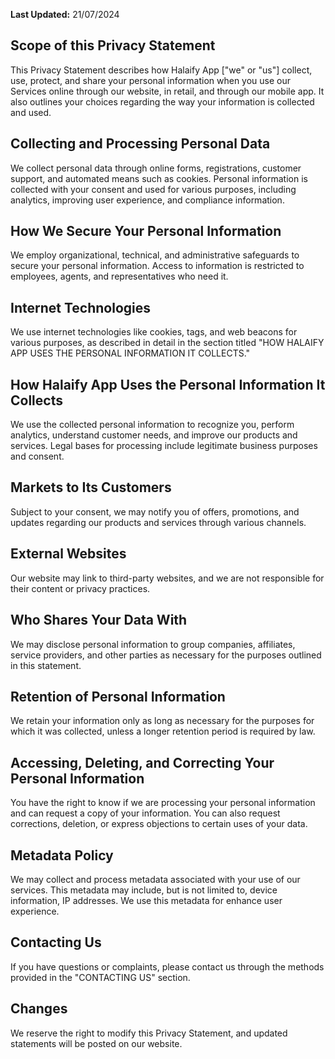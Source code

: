 <html lang="en">

<body>

 <p><strong>Last Updated:</strong> 21/07/2024</p>

 <h2>Scope of this Privacy Statement</h2>
 <p>This Privacy Statement describes how Halaify App ["we" or "us"] collect, use, protect, and share your personal information when you use our Services online through our website, in retail, and through our mobile app. It also outlines your choices regarding the way your information is collected and used.</p>

 <h2>Collecting and Processing Personal Data</h2>
 <p>We collect personal data through online forms, registrations, customer support, and automated means such as cookies. Personal information is collected with your consent and used for various purposes, including analytics, improving user experience, and compliance information.</p>

 <h2>How We Secure Your Personal Information</h2>
 <p>We employ organizational, technical, and administrative safeguards to secure your personal information. Access to information is restricted to employees, agents, and representatives who need it.</p>

 <h2>Internet Technologies</h2>
 <p>We use internet technologies like cookies, tags, and web beacons for various purposes, as described in detail in the section titled "HOW HALAIFY APP USES THE PERSONAL INFORMATION IT COLLECTS."</p>

 <h2>How Halaify App Uses the Personal Information It Collects</h2>
 <p>We use the collected personal information to recognize you, perform analytics, understand customer needs, and improve our products and services. Legal bases for processing include legitimate business purposes and consent.</p>

 <h2>Markets to Its Customers</h2>
 <p>Subject to your consent, we may notify you of offers, promotions, and updates regarding our products and services through various channels.</p>

 <h2>External Websites</h2>
 <p>Our website may link to third-party websites, and we are not responsible for their content or privacy practices.</p>

 <h2>Who Shares Your Data With</h2>
 <p>We may disclose personal information to group companies, affiliates, service providers, and other parties as necessary for the purposes outlined in this statement.</p>

 <h2>Retention of Personal Information</h2>
 <p>We retain your information only as long as necessary for the purposes for which it was collected, unless a longer retention period is required by law.</p>

 <h2>Accessing, Deleting, and Correcting Your Personal Information</h2>
 <p>You have the right to know if we are processing your personal information and can request a copy of your information. You can also request corrections, deletion, or express objections to certain uses of your data.</p>

 <h2>Metadata Policy</h2>
 <p>We may collect and process metadata associated with your use of our services. This metadata may include, but is not limited to, device information, IP addresses. We use this metadata for enhance user experience.</p>
 
 <h2>Contacting Us</h2>
 <p>If you have questions or complaints, please contact us through the methods provided in the "CONTACTING US" section.</p>

 <h2>Changes</h2>
 <p>We reserve the right to modify this Privacy Statement, and updated statements will be posted on our website.</p>

</body>

</html>
